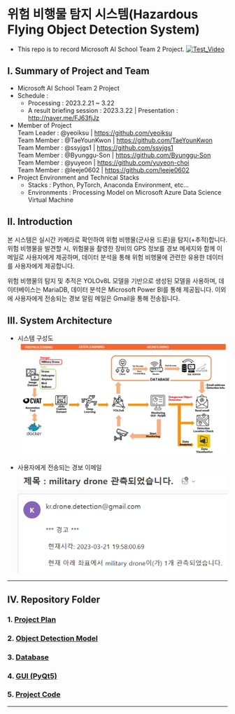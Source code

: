# 위험 비행물 탐지 시스템(Hazardous Flying Object Detection System)
- This repo is to record Microsoft AI School Team 2 Project.
[![Test_Video](http://img.youtube.com/vi/vazHlnl1alg/0.jpg)](https://youtu.be/vazHlnl1alg)

## I. Summary of Project and Team
- Microsoft AI School Team 2 Project
- Schedule : 
    - Processing : 2023.2.21 ~ 3.22
    - A result briefing session : 2023.3.22 | Presentation : http://naver.me/FJ63fjJz
- Member of Project   
    Team Leader : @yeoiksu | https://github.com/yeoiksu  
    Team Member : @TaeYounKwon | https://github.com/TaeYounKwon  
    Team Member : @ssyjgs1 | https://github.com/ssyjgs1  
    Team Member : @Byunggu-Son | https://github.com/Byunggu-Son  
    Team Member : @yuyeon | https://github.com/yuyeon-choi  
    Team Member : @leeje0602 | https://github.com/leeje0602
- Project Environment and Technical Stacks
    - Stacks : Python, PyTorch, Anaconda Environment, etc...
    - Environments : Processing Model on Microsoft Azure Data Science Virtual Machine

## II. Introduction  
본 시스템은 실시간 카메라로 확인하여 위험 비행물(군사용 드론)을 탐지(+추적)합니다. 위험 비행물을 발견할 시, 위험물을 촬영한 장비의 GPS 정보를 경보 메세지와 함께 이메일로 사용자에게 제공하며, 데이터 분석을 통해 위험 비행물에 관련한 유용한 데이터를 사용자에게 제공합니다.  

위험 비행물의 탐지 및 추적은 YOLOv8L 모델을 기반으로 생성된 모델을 사용하며, 데이터베이스는 MariaDB, 데이터 분석은 Microsoft Power BI를 통해 제공됩니다. 이외에 사용자에게 전송되는 경보 알림 메일은 Gmail을 통해 전송됩니다.

## III. System Architecture  
- 시스템 구성도
![system architecture](images/system%20architecture.png)

- 사용자에게 전송되는 경보 이메일
![alarm for user](images/alarm%20for%20user.png)


<!-- [Azure. ADO.NET & CRUD](https://github.com/yeoiksu/Microsoft-AI-School/tree/main/2022.11/11.10_d27_azure) -->
<hr>

## IV. Repository Folder
### 1. [Project Plan](/01.%20Project%20Plan/)
### 2. [Object Detection Model](/02.%20Object%20Detection/)
### 3. [Database](/03.%20Database/)
### 4. [GUI (PyQt5)](/04.%20GUI/)
### 5. [Project Code](/05.%20Project%20Code/)

<hr>